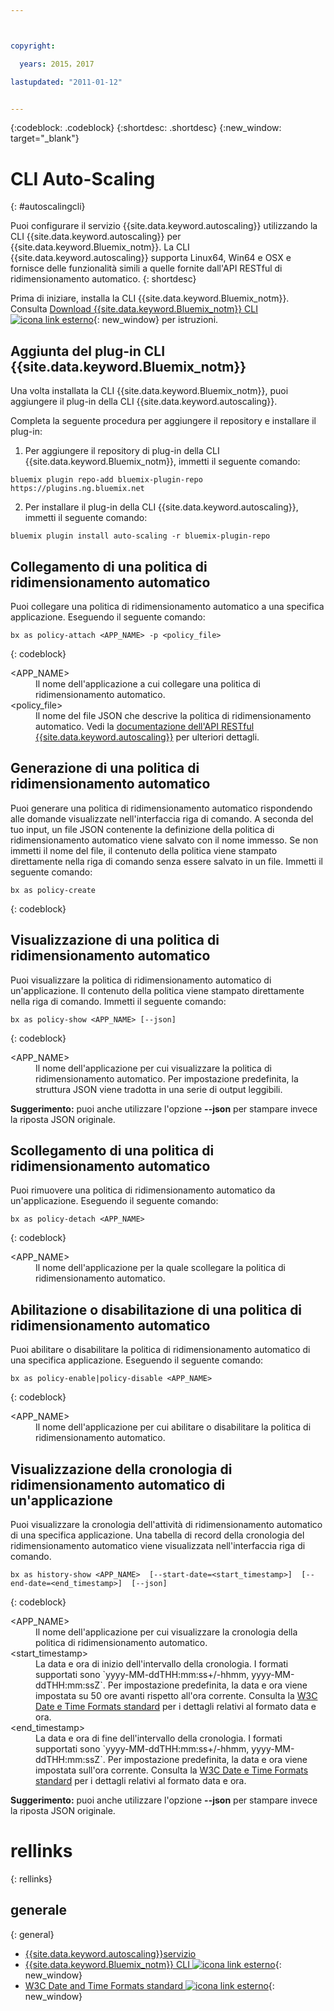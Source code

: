 ```yaml
---



copyright:

  years: 2015，2017

lastupdated: "2011-01-12"


---
```


{:codeblock: .codeblock}
{:shortdesc: .shortdesc}
{:new_window: target="_blank"}

# CLI Auto-Scaling
{: #autoscalingcli}


Puoi configurare il servizio {{site.data.keyword.autoscaling}} utilizzando la CLI {{site.data.keyword.autoscaling}} per {{site.data.keyword.Bluemix_notm}}. La CLI {{site.data.keyword.autoscaling}} supporta Linux64, Win64 e OSX e fornisce delle funzionalità simili a quelle fornite dall'API RESTful di ridimensionamento automatico.
{: shortdesc}

Prima di iniziare, installa la CLI {{site.data.keyword.Bluemix_notm}}. Consulta [Download {{site.data.keyword.Bluemix_notm}} CLI ![icona link esterno](../../../icons/launch-glyph.svg)](http://plugins.ng.bluemix.net/ui/home.html){: new_window} per istruzioni.

## Aggiunta del plug-in CLI {{site.data.keyword.Bluemix_notm}}

Una volta installata la CLI {{site.data.keyword.Bluemix_notm}}, puoi aggiungere il plug-in della CLI {{site.data.keyword.autoscaling}}.

Completa la seguente procedura per aggiungere il repository e installare il plug-in:
1. Per aggiungere il repository di plug-in della CLI {{site.data.keyword.Bluemix_notm}}, immetti il seguente comando:
```
bluemix plugin repo-add bluemix-plugin-repo https://plugins.ng.bluemix.net
```
2. Per installare il plug-in della CLI {{site.data.keyword.autoscaling}}, immetti il seguente comando:
```
bluemix plugin install auto-scaling -r bluemix-plugin-repo
```

## Collegamento di una politica di ridimensionamento automatico

Puoi collegare una politica di ridimensionamento automatico a una specifica applicazione. Eseguendo il seguente comando:

```
bx as policy-attach <APP_NAME> -p <policy_file>
```
{: codeblock}

<dl class="parml">
<dt class="pt dlterm">&lt;APP_NAME&gt;</dt>
<dd class="pd">Il nome dell'applicazione a cui collegare una politica di ridimensionamento automatico.</dd>
<dt class="pt dlterm">&lt;policy_file&gt;</dt>
<dd class="pd">Il nome del file JSON che descrive la politica di ridimensionamento automatico. Vedi la <a href="https://new-console.{DomainName}/apidocs/48" target="_blank">documentazione dell'API RESTful {{site.data.keyword.autoscaling}}</a> per ulteriori dettagli.</dd>
</dl>


## Generazione di una politica di ridimensionamento automatico

Puoi generare una politica di ridimensionamento automatico rispondendo alle domande visualizzate nell'interfaccia riga di comando. A seconda del tuo input, un file JSON contenente la definizione della politica di ridimensionamento automatico viene salvato con il nome immesso. Se non immetti il nome del file, il contenuto della politica viene stampato direttamente nella riga di comando senza essere salvato in un file. Immetti il seguente comando:

```
bx as policy-create
```
{: codeblock}


## Visualizzazione di una politica di ridimensionamento automatico

Puoi visualizzare la politica di ridimensionamento automatico di un'applicazione. Il contenuto della politica viene stampato direttamente nella riga di comando. Immetti il seguente comando:

```
bx as policy-show <APP_NAME> [--json]
```
{: codeblock}

<dl class="parml">
<dt class="pt dlterm">&lt;APP_NAME&gt;</dt>
<dd class="pd">Il nome dell'applicazione per cui visualizzare la politica di ridimensionamento automatico. Per impostazione predefinita, la struttura JSON viene tradotta in una serie di output leggibili.</dd>
</dl>

**Suggerimento:** puoi anche utilizzare l'opzione **--json** per stampare invece la riposta JSON originale.


## Scollegamento di una politica di ridimensionamento automatico

Puoi rimuovere una politica di ridimensionamento automatico da un'applicazione. Eseguendo il seguente comando:

```
bx as policy-detach <APP_NAME>
```
{: codeblock}

<dl class="parml">
<dt class="pt dlterm">&lt;APP_NAME&gt;</dt>
<dd class="pd">Il nome dell'applicazione per la quale scollegare la politica di ridimensionamento automatico.</dd>
</dl>


## Abilitazione o disabilitazione di una politica di ridimensionamento automatico

Puoi abilitare o disabilitare la politica di ridimensionamento automatico di una specifica applicazione. Eseguendo il seguente comando:

```
bx as policy-enable|policy-disable <APP_NAME>
```
{: codeblock}

<dl class="parml">
<dt class="pt dlterm">&lt;APP_NAME&gt;</dt>
<dd class="pd">Il nome dell'applicazione per cui abilitare o disabilitare la politica di ridimensionamento automatico.</dd>
</dl>


## Visualizzazione della cronologia di ridimensionamento automatico di un'applicazione

Puoi visualizzare la cronologia dell'attività di ridimensionamento automatico di una specifica applicazione. Una tabella di record della cronologia del ridimensionamento automatico viene visualizzata nell'interfaccia riga di comando.

```
bx as history-show <APP_NAME>  [--start-date=<start_timestamp>]  [--end-date=<end_timestamp>]  [--json]
```
{: codeblock}

<dl class="parml">
<dt class="pt dlterm">&lt;APP_NAME&gt;</dt>
<dd class="pd">Il nome dell'applicazione per cui visualizzare la cronologia della politica di ridimensionamento automatico.
<dt class="pt dlterm">&lt;start_timestamp&gt;</dt>
<dd class="pd">La data e ora di inizio dell'intervallo della cronologia. I formati supportati sono `yyyy-MM-ddTHH:mm:ss+/-hhmm, yyyy-MM-ddTHH:mm:ssZ`. Per impostazione predefinita, la data e ora viene impostata su 50 ore avanti rispetto all'ora corrente. Consulta la <a href="https://www.w3.org/TR/NOTE-datetime" target="_blank">W3C Date e Time Formats standard</a> per i dettagli relativi al formato data e ora.
<dt class="pt dlterm">&lt;end_timestamp&gt;</dt>
<dd class="pd">La data e ora di fine dell'intervallo della cronologia. I formati supportati sono `yyyy-MM-ddTHH:mm:ss+/-hhmm, yyyy-MM-ddTHH:mm:ssZ`. Per impostazione predefinita, la data e ora viene impostata sull'ora corrente. Consulta la <a href="https://www.w3.org/TR/NOTE-datetime" target="_blank">W3C Date e Time Formats standard</a> per i dettagli relativi al formato data e ora.
</dl>



**Suggerimento:** puoi anche utilizzare l'opzione **--json** per stampare invece la riposta JSON originale.

# rellinks
{: rellinks}
## generale
{: general}
* [{{site.data.keyword.autoscaling}}servizio](/docs/services/Auto-Scaling/index.html)
* [{{site.data.keyword.Bluemix_notm}} CLI ![icona link esterno](../../../icons/launch-glyph.svg)](http://plugins.ng.bluemix.net/ui/home.html){: new_window}
* [W3C Date and Time Formats standard ![icona link esterno](../../../icons/launch-glyph.svg)](https://www.w3.org/TR/NOTE-datetime){: new_window}
